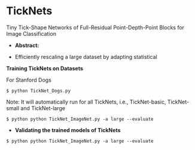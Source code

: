 # TickNets
Tiny Tick-Shape Networks of Full-Residual Point-Depth-Point Blocks for Image Classification
* **Abstract:**

* Efficiently rescaling a large dataset by adapting statistical

**Training TickNets on Datasets**

For Stanford Dogs
```
$ python TickNet_Dogs.py 
```
Note: It will automatically run for all TickNets, i.e., TickNet-basic, TickNet-small and TickNet-large
```
$ python python TickNet_ImageNet.py -a large --evaluate 
```
* **Validating the trained models of TickNets**
```
$ python python TickNet_ImageNet.py -a large --evaluate 
```
